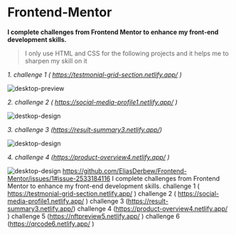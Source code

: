 # Frontend-Mentor
**I complete challenges from Frontend Mentor to enhance my front-end development skills.** 

> I only use HTML and CSS for the following projects and it helps me to sharpen my skill on it 

_1. challenge 1 ( https://testmonial-grid-section.netlify.app/ )_ 
          
![desktop-preview](https://github.com/user-attachments/assets/be128f15-2a01-424c-abca-fa2d5871958c)

_2. challenge 2 ( https://social-media-profile1.netlify.app/ )_ 

![destkop-design](https://github.com/user-attachments/assets/a6eabdfe-6128-4bb5-a841-5b561f8503b8)

_3. challenge 3 (https://result-summary3.netlify.app/)_ 

![desktop-design](https://github.com/user-attachments/assets/339f8058-64a0-472e-b1a7-82fc939f8357)

_4. challenge 4 (https://product-overview4.netlify.app/ )_ 
            
![desktop-design](https://github.com/user-attachments/assets/ff0563a9-2e7f-44c0-a8e8-4ba9205217fe)
https://github.com/EliasDerbew/Frontend-Mentor/issues/1#issue-2533184116
I complete challenges from Frontend Mentor to enhance my front-end development skills.
challenge 1 ( https://testmonial-grid-section.netlify.app/ )
challenge 2 ( https://social-media-profile1.netlify.app/ )
challenge 3 (https://result-summary3.netlify.app/)
challenge 4 (https://product-overview4.netlify.app/ )
challenge 5 (https://nftpreview5.netlify.app/ )
challenge 6 (https://qrcode6.netlify.app/ )
